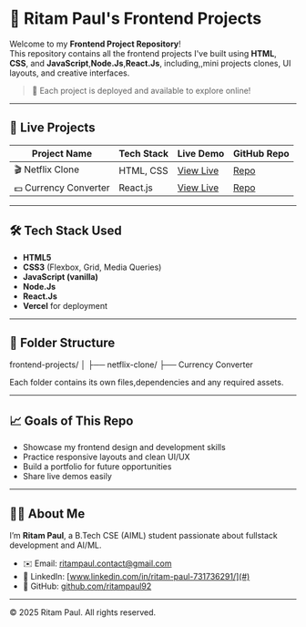# 🎨 Ritam Paul's Frontend Projects

Welcome to my **Frontend Project Repository**!  
This repository contains all the frontend projects I've built using **HTML**, **CSS**, and **JavaScript**,**Node.Js**,**React.Js**, including,,mini projects clones, UI layouts, and creative interfaces.

> 🔗 Each project is deployed and available to explore online!

---

## 🚀 Live Projects

| Project Name        | Tech Stack           | Live Demo                                       | GitHub Repo |
|---------------------|----------------------|--------------------------------------------------|-------------|
| 🎬 Netflix Clone     | HTML, CSS            | [View Live](https://netclo1.vercel.app)         | [Repo](https://github.com/ritampaul192/FrontEnd_Projects/tree/main/Netflix%20Clone%20Using%20HTML%20%26%20CSS) |
| 💵 Currency Converter     | React.js            | [View Live](https://curcal01.vercel.app/)         | [Repo](https://github.com/ritampaul192/FrontEnd_Projects/tree/main/Currency%20Converter%20Using%20React.js) |

---

## 🛠️ Tech Stack Used

- **HTML5**
- **CSS3** (Flexbox, Grid, Media Queries)
- **JavaScript (vanilla)**
- **Node.Js**
- **React.Js**
- **Vercel** for deployment

---

## 📁 Folder Structure

frontend-projects/
│
├── netflix-clone/
├── Currency Converter

Each folder contains its own files,dependencies and any required assets.

---

## 📈 Goals of This Repo

- Showcase my frontend design and development skills
- Practice responsive layouts and clean UI/UX
- Build a portfolio for future opportunities
- Share live demos easily

---

## 🙋‍♂️ About Me

I’m **Ritam Paul**, a B.Tech CSE (AIML) student passionate about fullstack development and AI/ML.
- ✉️ Email: ritampaul.contact@gmail.com 
- 💼 LinkedIn: [www.linkedin.com/in/ritam-paul-731736291/](#)  
- 📂 GitHub: [github.com/ritampaul92](#)

---


© 2025 Ritam Paul. All rights reserved.
